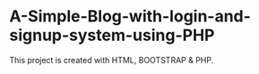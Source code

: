 # A-Simple-Blog-with-login-and-signup-system-using-PHP
This project is created with HTML, BOOTSTRAP &amp; PHP.
